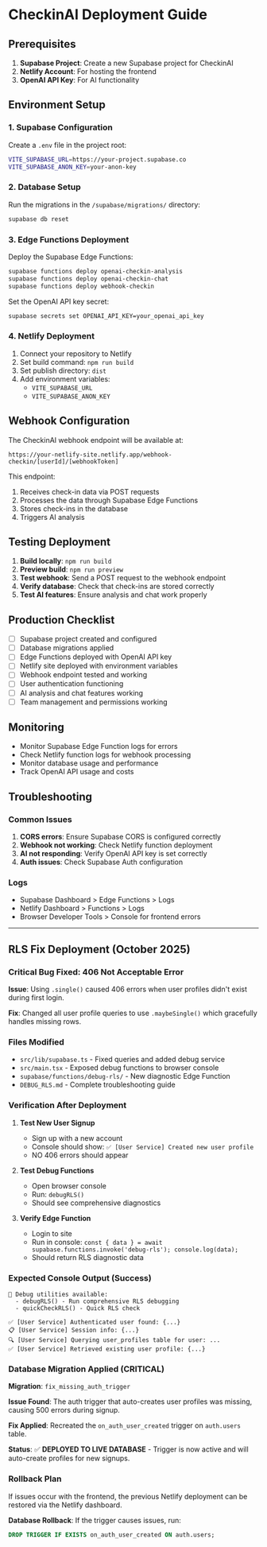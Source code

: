 # CheckinAI Deployment Guide

## Prerequisites

1. **Supabase Project**: Create a new Supabase project for CheckinAI
2. **Netlify Account**: For hosting the frontend
3. **OpenAI API Key**: For AI functionality

## Environment Setup

### 1. Supabase Configuration

Create a `.env` file in the project root:

```bash
VITE_SUPABASE_URL=https://your-project.supabase.co
VITE_SUPABASE_ANON_KEY=your-anon-key
```

### 2. Database Setup

Run the migrations in the `/supabase/migrations/` directory:

```bash
supabase db reset
```

### 3. Edge Functions Deployment

Deploy the Supabase Edge Functions:

```bash
supabase functions deploy openai-checkin-analysis
supabase functions deploy openai-checkin-chat  
supabase functions deploy webhook-checkin
```

Set the OpenAI API key secret:

```bash
supabase secrets set OPENAI_API_KEY=your_openai_api_key
```

### 4. Netlify Deployment

1. Connect your repository to Netlify
2. Set build command: `npm run build`
3. Set publish directory: `dist`
4. Add environment variables:
   - `VITE_SUPABASE_URL`
   - `VITE_SUPABASE_ANON_KEY`

## Webhook Configuration

The CheckinAI webhook endpoint will be available at:
```
https://your-netlify-site.netlify.app/webhook-checkin/[userId]/[webhookToken]
```

This endpoint:
1. Receives check-in data via POST requests
2. Processes the data through Supabase Edge Functions
3. Stores check-ins in the database
4. Triggers AI analysis

## Testing Deployment

1. **Build locally**: `npm run build`
2. **Preview build**: `npm run preview`
3. **Test webhook**: Send a POST request to the webhook endpoint
4. **Verify database**: Check that check-ins are stored correctly
5. **Test AI features**: Ensure analysis and chat work properly

## Production Checklist

- [ ] Supabase project created and configured
- [ ] Database migrations applied
- [ ] Edge Functions deployed with OpenAI API key
- [ ] Netlify site deployed with environment variables
- [ ] Webhook endpoint tested and working
- [ ] User authentication functioning
- [ ] AI analysis and chat features working
- [ ] Team management and permissions working

## Monitoring

- Monitor Supabase Edge Function logs for errors
- Check Netlify function logs for webhook processing
- Monitor database usage and performance
- Track OpenAI API usage and costs

## Troubleshooting

### Common Issues

1. **CORS errors**: Ensure Supabase CORS is configured correctly
2. **Webhook not working**: Check Netlify function deployment
3. **AI not responding**: Verify OpenAI API key is set correctly
4. **Auth issues**: Check Supabase Auth configuration

### Logs

- Supabase Dashboard > Edge Functions > Logs
- Netlify Dashboard > Functions > Logs
- Browser Developer Tools > Console for frontend errors

---

## RLS Fix Deployment (October 2025)

### Critical Bug Fixed: 406 Not Acceptable Error

**Issue**: Using `.single()` caused 406 errors when user profiles didn't exist during first login.

**Fix**: Changed all user profile queries to use `.maybeSingle()` which gracefully handles missing rows.

### Files Modified
- `src/lib/supabase.ts` - Fixed queries and added debug service
- `src/main.tsx` - Exposed debug functions to browser console
- `supabase/functions/debug-rls/` - New diagnostic Edge Function
- `DEBUG_RLS.md` - Complete troubleshooting guide

### Verification After Deployment

1. **Test New User Signup**
   - Sign up with a new account
   - Console should show: `✅ [User Service] Created new user profile`
   - NO 406 errors should appear

2. **Test Debug Functions**
   - Open browser console
   - Run: `debugRLS()`
   - Should see comprehensive diagnostics

3. **Verify Edge Function**
   - Login to site
   - Run in console: `const { data } = await supabase.functions.invoke('debug-rls'); console.log(data);`
   - Should return RLS diagnostic data

### Expected Console Output (Success)
```
🔧 Debug utilities available:
  - debugRLS() - Run comprehensive RLS debugging
  - quickCheckRLS() - Quick RLS check

✅ [User Service] Authenticated user found: {...}
📋 [User Service] Session info: {...}
🔍 [User Service] Querying user_profiles table for user: ...
✅ [User Service] Retrieved existing user profile: {...}
```

### Database Migration Applied (CRITICAL)
**Migration**: `fix_missing_auth_trigger`

**Issue Found**: The auth trigger that auto-creates user profiles was missing, causing 500 errors during signup.

**Fix Applied**: Recreated the `on_auth_user_created` trigger on `auth.users` table.

**Status**: ✅ **DEPLOYED TO LIVE DATABASE** - Trigger is now active and will auto-create profiles for new signups.

### Rollback Plan
If issues occur with the frontend, the previous Netlify deployment can be restored via the Netlify dashboard.

**Database Rollback**: If the trigger causes issues, run:
```sql
DROP TRIGGER IF EXISTS on_auth_user_created ON auth.users;
```